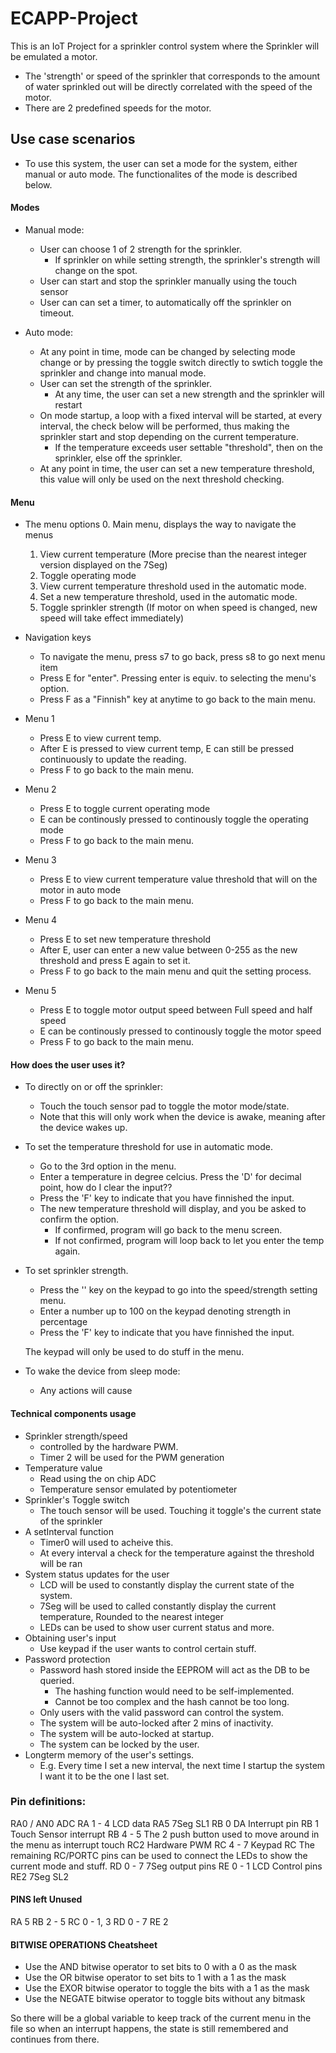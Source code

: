 # ECAPP-Project
This is an IoT Project for a sprinkler control system where the Sprinkler will be emulated a motor.
- The 'strength' or speed of the sprinkler that corresponds to the amount of water sprinkled out will be directly correlated with the speed of the motor.
- There are 2 predefined speeds for the motor.


## Use case scenarios
- To use this system, the user can set a mode for the system, either manual or auto mode. The functionalites of the mode is described below.


#### Modes
- Manual mode:
	- User can choose 1 of 2 strength for the sprinkler.
		- If sprinkler on while setting strength, the sprinkler's strength will change on the spot.
	- User can start and stop the sprinkler manually using the touch sensor
	- User can can set a timer, to automatically off the sprinkler on timeout.

- Auto mode:
	- At any point in time, mode can be changed by selecting mode change or by pressing the toggle switch directly to swtich toggle the sprinkler and change into manual mode.
	- User can set the strength of the sprinkler.
		- At any time, the user can set a new strength and the sprinkler will restart
	- On mode startup, a loop with a fixed interval will be started, at every interval, the check below will be performed, thus making the sprinkler start and stop depending on the current temperature.
		- If the temperature exceeds user settable "threshold", then on the sprinkler, else off the sprinkler.
	- At any point in time, the user can set a new temperature threshold, this value will only be used on the next threshold checking.


#### Menu
- The menu options
	0.	Main menu, displays the way to navigate the menus
	1.	View current temperature (More precise than the nearest integer version displayed on the 7Seg)
	2.	Toggle operating mode
	3.	View current temperature threshold used in the automatic mode.
	4.	Set a new temperature threshold, used in the automatic mode.
	5.	Toggle sprinkler strength (If motor on when speed is changed, new speed will take effect immediately)

- Navigation keys
	- To navigate the menu, press s7 to go back, press s8 to go next menu item
	- Press E for "enter". Pressing enter is equiv. to selecting the menu's option.
	- Press F as a "Finnish" key at anytime to go back to the main menu.

- Menu 1
	- Press E to view current temp.
	- After E is pressed to view current temp, E can still be pressed continuously to update the reading.
	- Press F to go back to the main menu.
- Menu 2
	- Press E to toggle current operating mode
	- E can be continously pressed to continously toggle the operating mode
	- Press F to go back to the main menu.
- Menu 3
	- Press E to view current temperature value threshold that will on the motor in auto mode
	- Press F to go back to the main menu.
- Menu 4
	- Press E to set new temperature threshold
	- After E, user can enter a new value between 0-255 as the new threshold and press E again to set it.
	- Press F to go back to the main menu and quit the setting process.
- Menu 5
	- Press E to toggle motor output speed between Full speed and half speed
	- E can be continously pressed to continously toggle the motor speed
	- Press F to go back to the main menu.


#### How does the user uses it?

- To directly on or off the sprinkler:
	- Touch the touch sensor pad to toggle the motor mode/state.
	- Note that this will only work when the device is awake, meaning after the device wakes up.

- To set the temperature threshold for use in automatic mode.
	- Go to the 3rd option in the menu.
	- Enter a temperature in degree celcius. Press the 'D' for decimal point, how do I clear the input??
	- Press the 'F' key to indicate that you have finnished the input.
	- The new temperature threshold will display, and you be asked to confirm the option.
		- If confirmed, program will go back to the menu screen.
		- If not confirmed, program will loop back to let you enter the temp again.

- To set sprinkler strength.
	- Press the '' key on the keypad to go into the speed/strength setting menu.
	- Enter a number up to 100 on the keypad denoting strength in percentage
	- Press the 'F' key to indicate that you have finnished the input.

	The keypad will only be used to do stuff in the menu.

- To wake the device from sleep mode:
	- Any actions will cause

#### Technical components usage
- Sprinkler strength/speed
	- controlled by the hardware PWM.
	- Timer 2 will be used for the PWM generation
- Temperature value
	- Read using the on chip ADC
	- Temperature sensor emulated by potentiometer
- Sprinkler's Toggle switch
	- The touch sensor will be used. Touching it toggle's the current state of the sprinkler
- A setInterval function
	- Timer0 will used to acheive this.
	- At every interval a check for the temperature against the threshold will be ran
- System status updates for the user
	- LCD will be used to constantly display the current state of the system.
	- 7Seg will be used to called constantly display the current temperature, Rounded to the nearest integer
	- LEDs can be used to show user current status and more.
- Obtaining user's input
	- Use keypad if the user wants to control certain stuff.
- Password protection
	- Password hash stored inside the EEPROM will act as the DB to be queried.
		- The hashing function would need to be self-implemented.
		- Cannot be too complex and the hash cannot be too long.
	- Only users with the valid password can control the system.
	- The system will be auto-locked after 2 mins of inactivity.
	- The system will be auto-locked at startup.
	- The system can be locked by the user.
- Longterm memory of the user's settings.
	- E.g. Every time I set a new interval, the next time I startup the system I want it to be the one I last set.



### Pin definitions:
RA0 / AN0
	ADC
RA 1 - 4
	LCD data
RA5
	7Seg SL1
RB 0
	DA Interrupt pin
RB 1
	Touch Sensor interrupt
RB 4 - 5
	The 2 push button used to move around in the menu as interrupt touch
RC2
	Hardware PWM
RC 4 - 7
	Keypad
RC
	The remaining RC/PORTC pins can be used to connect the LEDs to show the current mode and stuff.
RD 0 - 7
	7Seg output pins
RE 0 - 1
	LCD Control pins
RE2
	7Seg SL2


#### PINS left Unused
RA 5
RB 2 - 5
RC 0 - 1, 3
RD 0 - 7
RE 2


#### BITWISE OPERATIONS Cheatsheet
- Use the AND bitwise operator to set bits to 0 with a 0 as the mask
- Use the OR bitwise operator to set bits to 1 with a 1 as the mask
- Use the EXOR bitwise operator to toggle the bits with a 1 as the mask
- Use the NEGATE bitwise operator to toggle bits without any bitmask

So there will be a global variable to keep track of the current menu in the file so when an interrupt happens,
the state is still remembered and continues from there.